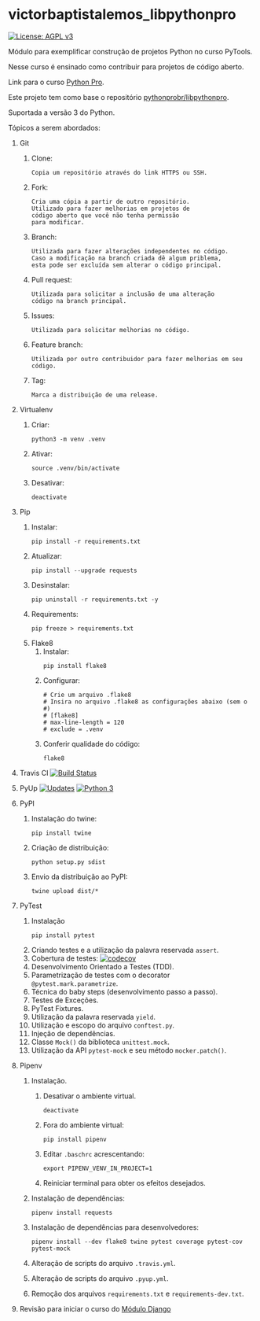 # victorbaptistalemos_libpythonpro

[![License: AGPL v3](https://img.shields.io/badge/License-AGPL%20v3-blue.svg)](https://www.gnu.org/licenses/agpl-3.0)

Módulo para exemplificar construção de projetos Python no curso PyTools.

Nesse curso é ensinado como contribuir para projetos de código aberto.

Link para o curso [Python Pro](https://www.python.pro.br).

Este projeto tem como base o repositório [pythonprobr/libpythonpro](https://www.github.com/pythonprobr/libpythonpro).

Suportada a versão 3 do Python.

Tópicos a serem abordados:

1. Git
   1. Clone:
      ```
      Copia um repositório através do link HTTPS ou SSH.
      ```
   2. Fork:
      ```
      Cria uma cópia a partir de outro repositório.
      Utilizado para fazer melhorias em projetos de
      código aberto que você não tenha permissão
      para modificar. 
      ```
   3. Branch:
      ```
      Utilizada para fazer alterações independentes no código.
      Caso a modificação na branch criada dê algum priblema,
      esta pode ser excluída sem alterar o código principal.
      ```
   4. Pull request:
      ```
      Utilizada para solicitar a inclusão de uma alteração
      código na branch principal.
      ```
   5. Issues:
      ```
      Utilizada para solicitar melhorias no código.
      ```
   6. Feature branch:
      ```
      Utilizada por outro contribuidor para fazer melhorias em seu código.
      ```
   7. Tag:
      ```
      Marca a distribuição de uma release.
      ```

   
2. Virtualenv
   1. Criar:
      ```console
      python3 -m venv .venv
      ```
   2. Ativar:
      ```console
      source .venv/bin/activate
      ```
   3. Desativar:
      ```console
      deactivate
      ```


3. Pip
   1. Instalar:
      ```console
      pip install -r requirements.txt
      ```
   2. Atualizar:
      ```console
      pip install --upgrade requests
      ```
   3. Desinstalar:
      ```console
      pip uninstall -r requirements.txt -y
      ```
   4. Requirements:
      ```console
      pip freeze > requirements.txt
      ```
   5. Flake8
      1. Instalar:
         ```console
         pip install flake8
         ```
      2. Configurar:
         ```console
         # Crie um arquivo .flake8
         # Insira no arquivo .flake8 as configurações abaixo (sem o #)
         # [flake8]
         # max-line-length = 120
         # exclude = .venv
         ```
      3. Conferir qualidade do código:
         ```console
         flake8
         ```
4. Travis CI
   [![Build Status](https://www.travis-ci.com/victorbaptistalemos/libpythonpro.svg?branch=main)](https://www.travis-ci.com/victorbaptistalemos/libpythonpro)
   

5. PyUp
   [![Updates](https://pyup.io/repos/github/victorbaptistalemos/libpythonpro/shield.svg)](https://pyup.io/repos/github/victorbaptistalemos/libpythonpro/)
   [![Python 3](https://pyup.io/repos/github/victorbaptistalemos/libpythonpro/python-3-shield.svg)](https://pyup.io/repos/github/victorbaptistalemos/libpythonpro/)


6. PyPI
   1. Instalação do twine:
      ```console
      pip install twine
      ```
   2. Criação de distribuição:
      ```console
      python setup.py sdist
      ```
   3. Envio da distribuição ao PyPI:
      ```console
      twine upload dist/*
      ```


7. PyTest
   1. Instalação
      ```console
      pip install pytest
      ```
   2. Criando testes e a utilização da palavra reservada `assert`.
   3. Cobertura de testes: [![codecov](https://codecov.io/gh/victorbaptistalemos/libpythonpro/branch/main/graph/badge.svg?token=5YMELE1KML)](https://codecov.io/gh/victorbaptistalemos/libpythonpro)
   4. Desenvolvimento Orientado a Testes (TDD).
   5. Parametrização de testes com o decorator `@pytest.mark.parametrize`.
   6. Técnica do baby steps (desenvolvimento passo a passo).
   7. Testes de Exceções.
   8. PyTest Fixtures.
   9. Utilização da palavra reservada `yield`.
   10. Utilização e escopo do arquivo `conftest.py`.
   11. Injeção de dependências.
   12. Classe `Mock()` da biblioteca `unittest.mock`.
   13. Utilização da API `pytest-mock` e seu método `mocker.patch()`.


8. Pipenv
   1. Instalação.
      1. Desativar o ambiente virtual.
         ```console
         deactivate
         ```
      2. Fora do ambiente virtual:
         ```console
         pip install pipenv
         ```
      3. Editar `.baschrc` acrescentando:
         ```console
         export PIPENV_VENV_IN_PROJECT=1
         ```
      4. Reiniciar terminal para obter os efeitos desejados.
   
   2. Instalação de dependências:
      ```console
      pipenv install requests
      ```
   3. Instalação de dependências para desenvolvedores:
      ```console
      pipenv install --dev flake8 twine pytest coverage pytest-cov pytest-mock
      ```
   4. Alteração de scripts do arquivo `.travis.yml`.
   5. Alteração de scripts do arquivo `.pyup.yml`.
   6. Remoção dos arquivos `requirements.txt` e `requirements-dev.txt`.


9. Revisão para iniciar o curso do [Módulo Django](https://github.com/pythonprobr/curso-django)